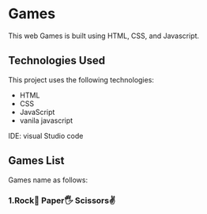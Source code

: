 # Games
 This web Games is built using HTML, CSS, and Javascript. 

## Technologies Used

This project uses the following technologies:

- HTML
- CSS
- JavaScript
- vanila javascript

IDE: visual Studio code 

## Games List
 Games name as follows:

### 1.Rock👊 Paper🖐️ Scissors✌️